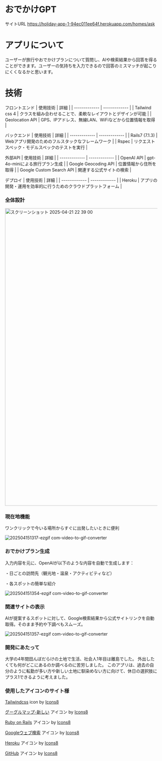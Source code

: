 # おでかけGPT

サイトURL
https://holiday-app-1-94ec011ee64f.herokuapp.com/homes/ask

# アプリについて
ユーザーが旅行やおでかけプランについて質問し、AIや検索結果から回答を得ることができます。ユーザーの気持ちを入力できるので回答のミスマッチが起こりにくくなるかと思います。

# 技術

フロントエンド
| 使用技術  | 詳細 |
| ------------- | ------------- |
| Tailwind css 4  | クラスを組み合わせることで、柔軟なレイアウトとデザインが可能  |
| Geolocation API  | GPS、IPアドレス、無線LAN、WiFiなどから位置情報を取得  |

バックエンド
| 使用技術  | 詳細 |
| ------------- | ------------- |
| Rails7 (7.1.3)  | Webアプリ開発のためのフルスタックなフレームワーク  |
| Rspec  | リクエストスペック・モデルスペックのテストを実行  |

外部API
| 使用技術  | 詳細 |
| ------------- | ------------- |
| OpenAI API  | gpt-4o-miniによる旅行プラン生成  |
| Google Geocoding API  | 位置情報から住所を取得  |
| Google Custom Search API  | 関連する公式サイトの検索  |

デプロイ
| 使用技術  | 詳細 |
| ------------- | ------------- |
| Heroku  | アプリの開発・運用を効率的に行うためのクラウドプラットフォーム  |



### 全体設計

<img width="980" alt="スクリーンショット 2025-04-21 22 39 00" src="https://github.com/user-attachments/assets/e4f04796-bcb9-4e07-ad7b-a731446bc3d9" />

### 現在地機能
ワンクリックで今いる場所からすぐに出発したいときに便利

![202504151317-ezgif com-video-to-gif-converter](https://github.com/user-attachments/assets/887b4848-7a71-411b-9028-367c6c46cc0d)

### おでかけプラン生成
入力内容を元に、OpenAIが以下のような内容を自動で生成します：

・日ごとの訪問先（観光地・温泉・アクティビティなど）

・各スポットの簡単な紹介

![202504151354-ezgif com-video-to-gif-converter](https://github.com/user-attachments/assets/227e80e8-bc3f-4b65-9d5a-2cc547cf8a86)

### 関連サイトの表示
AIが提案するスポットに対して、Google検索結果から公式サイトリンクを自動取得。そのまま予約や下調べもスムーズ。

![202504151357-ezgif com-video-to-gif-converter](https://github.com/user-attachments/assets/ff0ef278-7d35-4284-86f6-a7c6ed481f76)

### 開発にあたって
大学の4年間田んぼだらけの土地で生活、社会人1年目は離島でした。
外出したくても何がどこにあるのか調べるのに苦労しました。
このアプリは、過去の自分のように転勤が多い方や新しい土地に馴染めない方に向けて、休日の選択肢にプラス1できるように考えました。

### 使用したアイコンのサイト様

<a target="_blank" href="https://icons8.com/icon/CIAZz2CYc6Kc/tailwindcss">Tailwindcss</a> icon by <a target="_blank" href="https://icons8.com">Icons8</a>

<a target="_blank" href="https://icons8.com/icon/DcygmpZqBEd9/google-maps">グーグルマップ-新しい</a> アイコン by <a target="_blank" href="https://icons8.com">Icons8</a>

<a target="_blank" href="https://icons8.com/icon/kqJCAdWaGpOx/ruby-on-rails">Ruby on Rails</a> アイコン by <a target="_blank" href="https://icons8.com">Icons8</a>

<a target="_blank" href="https://icons8.com/icon/48167/google-web-search">Googleウェブ検索</a> アイコン by <a target="_blank" href="https://icons8.com">Icons8</a>

<a target="_blank" href="https://icons8.com/icon/31085/heroku">Heroku</a> アイコン by <a target="_blank" href="https://icons8.com">Icons8</a>

<a target="_blank" href="https://icons8.com/icon/12599/github">GitHub</a> アイコン by <a target="_blank" href="https://icons8.com">Icons8</a>
